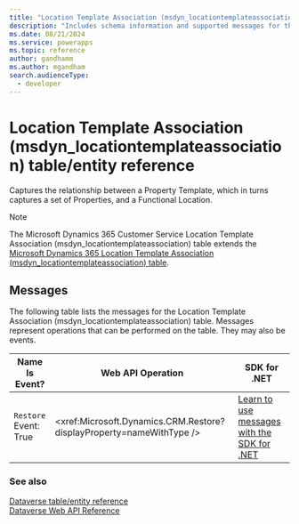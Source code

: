 ```yaml
---
title: "Location Template Association (msdyn_locationtemplateassociation) table/entity reference (Microsoft Dynamics 365 Customer Service)"
description: "Includes schema information and supported messages for the Location Template Association (msdyn_locationtemplateassociation) table/entity with Microsoft Dynamics 365 Customer Service."
ms.date: 08/21/2024
ms.service: powerapps
ms.topic: reference
author: gandhamm
ms.author: mgandham
search.audienceType: 
  - developer
---
```


# Location Template Association (msdyn_locationtemplateassociation) table/entity reference

Captures the relationship between a Property Template, which in turns captures a set of Properties, and a Functional Location.

> [!NOTE]
> The Microsoft Dynamics 365 Customer Service Location Template Association (msdyn_locationtemplateassociation) table extends the [Microsoft Dynamics 365 Location Template Association (msdyn_locationtemplateassociation) table](/dynamics365/developer/entities/msdyn_locationtemplateassociation).


## Messages

The following table lists the messages for the Location Template Association (msdyn_locationtemplateassociation) table.
Messages represent operations that can be performed on the table. They may also be events.

| Name <br />Is Event? |Web API Operation |SDK for .NET |
| ---- | ----- |----- |
| `Restore`<br />Event: True |<xref:Microsoft.Dynamics.CRM.Restore?displayProperty=nameWithType /> |[Learn to use messages with the SDK for .NET](/power-apps/developer/data-platform/org-service/use-messages)|





### See also

[Dataverse table/entity reference](../about-entity-reference.md)  
[Dataverse Web API Reference](/power-apps/developer/data-platform/webapi/reference/about)   

